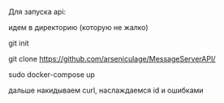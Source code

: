 Для запуска api:


идем в директорию (которую не жалко)

git init

git clone https://github.com/arseniculage/MessageServerAPI/

sudo docker-compose up

дальше накидываем сurl, наслаждаемся id и ошибками
